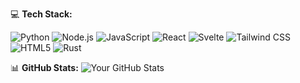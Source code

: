 💻 **Tech Stack:**

![Python](https://img.shields.io/badge/python-3670A0?style=for-the-badge&logo=python&logoColor=ffdd54) 
![Node.js](https://img.shields.io/badge/node.js-%23339933.svg?style=for-the-badge&logo=node.js&logoColor=white) 
![JavaScript](https://img.shields.io/badge/javascript-%23323330.svg?style=for-the-badge&logo=javascript&logoColor=%23F7DF1E) 
![React](https://img.shields.io/badge/react-%2361DAFB.svg?style=for-the-badge&logo=react&logoColor=white) 
![Svelte](https://img.shields.io/badge/svelte-%23FF3E00.svg?style=for-the-badge&logo=svelte&logoColor=white) 
![Tailwind CSS](https://img.shields.io/badge/tailwind%20css-%2338B2D9.svg?style=for-the-badge&logo=tailwind-css&logoColor=white) 
![HTML5](https://img.shields.io/badge/html5-%23E34F26.svg?style=for-the-badge&logo=html5&logoColor=white) 
![Rust](https://img.shields.io/badge/rust-%23000000.svg?style=for-the-badge&logo=rust&logoColor=white)


📊 **GitHub Stats:**
![Your GitHub Stats](https://github-readme-stats.vercel.app/api?username=brunoportis&show_icons=true&theme=radical)
